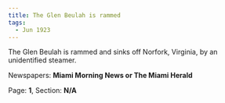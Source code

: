 ```yaml
---  
title: The Glen Beulah is rammed  
tags:  
  - Jun 1923  
---  
```

  
The Glen Beulah is rammed and sinks off Norfork, Virginia, by an unidentified steamer.  
  
Newspapers: **Miami Morning News or The Miami Herald**  
  
Page: **1**, Section: **N/A** 
